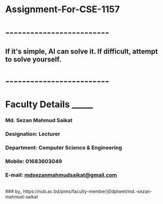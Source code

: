 # Assignment-For-CSE-1157 
# -------------------------
## If it's simple, AI can solve it. If difficult, attempt to solve yourself.
# ------------------------- 
# Faculty Details _____ <br>
### Md. Sezan Mahmud Saikat <br>
### Designation: Lecturer <br>
### Department: Computer Science & Engineering <br>
### Mobile: 01683603049 <br>
### E-mail: mdsezanmahmudsaikat@gmail.com <br>
<br>
### by_ https://nub.ac.bd/pims/faculty-member/j0dptwet/md.-sezan-mahmud-saikat <br>
